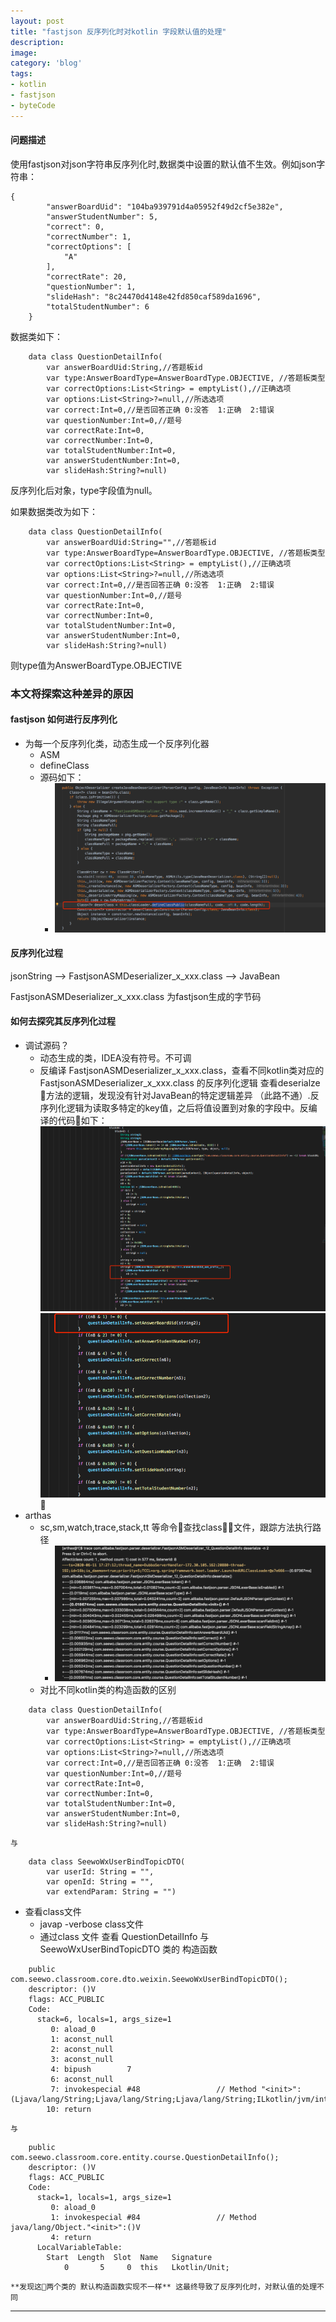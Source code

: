 ```yaml
---
layout: post
title: "fastjson 反序列化时对kotlin 字段默认值的处理"
description: 
image: 
category: 'blog'
tags:
- kotlin
- fastjson
- byteCode
---
```


#### 问题描述
使用fastjson对json字符串反序列化时,数据类中设置的默认值不生效。例如json字符串：
```
{
        "answerBoardUid": "104ba939791d4a05952f49d2cf5e382e",
        "answerStudentNumber": 5,
        "correct": 0,
        "correctNumber": 1,
        "correctOptions": [
            "A"
        ],
        "correctRate": 20,
        "questionNumber": 1,
        "slideHash": "8c24470d4148e42fd850caf589da1696",
        "totalStudentNumber": 6
    }
```
数据类如下：
```
    data class QuestionDetailInfo(
        var answerBoardUid:String,//答题板id
        var type:AnswerBoardType=AnswerBoardType.OBJECTIVE, //答题板类型
        var correctOptions:List<String> = emptyList(),//正确选项
        var options:List<String>?=null,//所选选项
        var correct:Int=0,//是否回答正确 0:没答  1:正确  2:错误
        var questionNumber:Int=0,//题号
        var correctRate:Int=0,
        var correctNumber:Int=0,
        var totalStudentNumber:Int=0,
        var answerStudentNumber:Int=0,
        var slideHash:String?=null) 
``` 

反序列化后对象，type字段值为null。

如果数据类改为如下：
```
    data class QuestionDetailInfo(
        var answerBoardUid:String="",//答题板id
        var type:AnswerBoardType=AnswerBoardType.OBJECTIVE, //答题板类型
        var correctOptions:List<String> = emptyList(),//正确选项
        var options:List<String>?=null,//所选选项
        var correct:Int=0,//是否回答正确 0:没答  1:正确  2:错误
        var questionNumber:Int=0,//题号
        var correctRate:Int=0,
        var correctNumber:Int=0,
        var totalStudentNumber:Int=0,
        var answerStudentNumber:Int=0,
        var slideHash:String?=null) 
``` 
则type值为AnswerBoardType.OBJECTIVE

### 本文将探索这种差异的原因

#### fastjson 如何进行反序列化
- 为每一个反序列化类，动态生成一个反序列化器
    - ASM
    - defineClass
    - 源码如下：
        - ![](../assets/img/dynamic-class.png)

#### 反序列化过程
jsonString ——> FastjsonASMDeserializer_x_xxx.class ——> JavaBean

FastjsonASMDeserializer_x_xxx.class 为fastjson生成的字节码

#### 如何去探究其反序列化过程
- 调试源码？
    - 动态生成的类，IDEA没有符号。不可调  
    - 反编译 FastjsonASMDeserializer_x_xxx.class，查看不同kotlin类对应的 FastjsonASMDeserializer_x_xxx.class 的反序列化逻辑 
    查看deserialze 方法的逻辑，发现没有针对JavaBean的特定逻辑差异 （此路不通）.反序列化逻辑为读取多特定的key值，之后将值设置到对象的字段中。反编译的代码如下：
    ![](../assets/img/fastjson-deserializer.png)
    ![](../assets/img/fastjson-deserializer2.png)

- arthas
    - sc,sm,watch,trace,stack,tt  等命令查找class文件，跟踪方法执行路径  
        - ![](../assets/img/trace-fastjson.png)
    - 对比不同kotlin类的构造函数的区别
```
    data class QuestionDetailInfo(
        var answerBoardUid:String,//答题板id
        var type:AnswerBoardType=AnswerBoardType.OBJECTIVE, //答题板类型
        var correctOptions:List<String> = emptyList(),//正确选项
        var options:List<String>?=null,//所选选项
        var correct:Int=0,//是否回答正确 0:没答  1:正确  2:错误
        var questionNumber:Int=0,//题号
        var correctRate:Int=0,
        var correctNumber:Int=0,
        var totalStudentNumber:Int=0,
        var answerStudentNumber:Int=0,
        var slideHash:String?=null) 
```    
    与
```
    data class SeewoWxUserBindTopicDTO(
        var userId: String = "",
        var openId: String = "",
        var extendParam: String = "")
```


- 查看class文件
    - javap -verbose class文件
    - 通过class 文件 查看 QuestionDetailInfo 与 SeewoWxUserBindTopicDTO 类的 构造函数

```
    public com.seewo.classroom.core.dto.weixin.SeewoWxUserBindTopicDTO();
    descriptor: ()V
    flags: ACC_PUBLIC
    Code:
      stack=6, locals=1, args_size=1
         0: aload_0
         1: aconst_null
         2: aconst_null
         3: aconst_null
         4: bipush        7
         6: aconst_null
         7: invokespecial #48                 // Method "<init>":(Ljava/lang/String;Ljava/lang/String;Ljava/lang/String;ILkotlin/jvm/internal/DefaultConstructorMarker;)V
        10: return

```
    与
```   
    public com.seewo.classroom.core.entity.course.QuestionDetailInfo();
    descriptor: ()V
    flags: ACC_PUBLIC
    Code:
      stack=1, locals=1, args_size=1
         0: aload_0
         1: invokespecial #84                 // Method java/lang/Object."<init>":()V
         4: return
      LocalVariableTable:
        Start  Length  Slot  Name   Signature
            0       5     0  this   Lkotlin/Unit;
```

    **发现这两个类的 默认构造函数实现不一样** 这最终导致了反序列化时，对默认值的处理不同
    



-----

